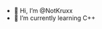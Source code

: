 - 👋 Hi, I’m @NotKruxx
- 🌱 I’m currently learning C++

<!---
NotKruxx/NotKruxx is a ✨ special ✨ repository because its `README.md` (this file) appears on your GitHub profile.
You can click the Preview link to take a look at your changes.
--->
